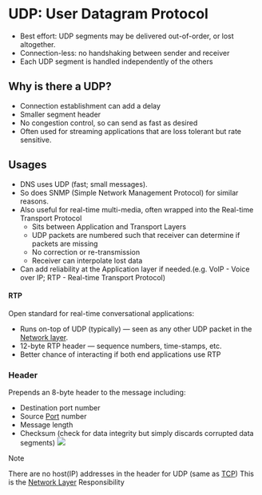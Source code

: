 # UDP: User Datagram Protocol
- Best effort: UDP segments may be delivered out-of-order, or lost altogether.
- Connection-less: no handshaking between sender and receiver
- Each UDP segment is handled independently of the others
## Why is there a UDP?
- Connection establishment can add a delay
- Smaller segment header
- No congestion control, so can send as fast as desired
- Often used for streaming applications that are loss tolerant but rate sensitive.
## Usages
- DNS uses UDP (fast; small messages).
- So does SNMP (Simple Network Management Protocol) for similar reasons.
- Also useful for real-time multi-media, often wrapped into the Real-time Transport Protocol
	- Sits between Application and Transport Layers
	- UDP packets are numbered such that receiver can determine if packets are missing
	- No correction or re-transmission
	- Receiver can interpolate lost data
- Can add reliability at the Application layer if needed.(e.g. VoIP - Voice over IP; RTP - Real-time Transport Protocol)
#### RTP
Open standard for real-time conversational applications:  
- Runs on-top of UDP (typically) — seen as any other UDP packet in the [Network layer](Network%20Layer.md).  
- 12-byte RTP header — sequence numbers, time-stamps, etc.  
- Better chance of interacting if both end applications use RTP
### Header
Prepends an 8-byte header to the message including:
- Destination port number
- Source [Port](Ports.md) number
- Message length
- Checksum (check for data integrity but simply discards corrupted data segments)
![](UDP-segment-structure.png)
> [!note]
> There are no host(IP) addresses in the header for UDP (same as [TCP](TCP.md))
> This is the [Network Layer](Network%20Layer.md) Responsibility

